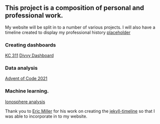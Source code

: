 ## This project is a composition of personal and professional work.

My website will be split in to a number of various projects.  I will also have a timeline created to display my professional history [placeholder](https://jordanmartinetti.com/2016/11/19/example-minimal.html)

### Creating dashboards
[KC 311](https://jordanmartinetti.com/post/2023/12/15/kc-311.html)
[Divvy Dashboard](https://jordanmartinetti.com/post/2023/12/15/divvy-dashboard.html)

### Data analysis
[Advent of Code 2021](https://jordanmartinetti.com/post/2023/12/18/advent-of-code-2021.html)

### Machine learning.
[Ionosphere analysis](https://jordanmartinetti.com/post/2023/12/14/ionosphere-analysis.html)



Thank you to [Eric Miller](https://github.com/SimplGy) for his work on creating the [jekyll-timeline](https://github.com/SimplGy/jekyll-timeline) so that I was able to incorporate in to my website.
